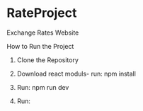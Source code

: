 # RateProject
Exchange Rates Website

How to Run the Project
1. Clone the Repository
2. Download react moduls- run: npm install
3. Run: npm run dev

4. Run: 
   
